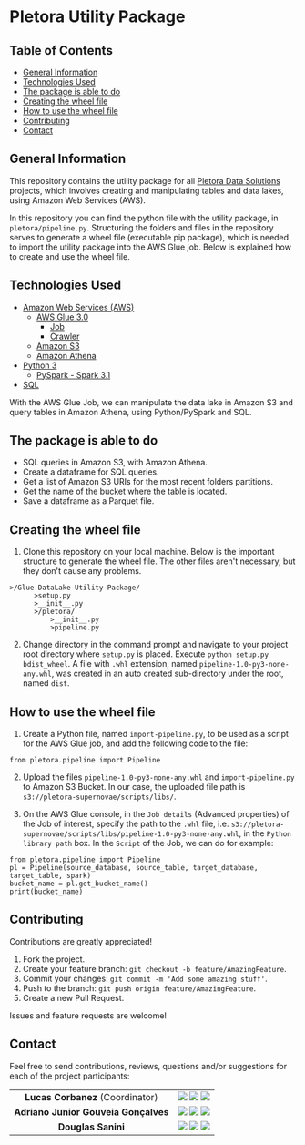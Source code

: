 # Pletora Utility Package

## Table of Contents

* [General Information](#general-information)
* [Technologies Used](#technologies-used)
* [The package is able to do](#the-package-is-able-to-do)
* [Creating the wheel file](#creating-the-wheel-file)
* [How to use the wheel file](#how-to-use-the-wheel-file)
* [Contributing](#contributing)
* [Contact](#contact)

## General Information

This repository contains the utility package for all [Pletora Data Solutions](https://github.com/Pletora-Data-Solutions) projects, which involves creating and manipulating tables and data lakes, using Amazon Web Services (AWS). 

In this repository you can find the python file with the utility package, in `pletora/pipeline.py`. Structuring the folders and files in the repository serves to generate a wheel file (executable pip package), which is needed to import the utility package into the AWS Glue job. Below is explained how to create and use the wheel file.

## Technologies Used

* [Amazon Web Services (AWS)](https://aws.amazon.com/)
  * [AWS Glue 3.0](https://aws.amazon.com/glue/?nc1=h_ls)
    * [Job](https://docs.aws.amazon.com/glue/latest/dg/add-job.html)
    * [Crawler](https://docs.aws.amazon.com/glue/latest/dg/add-crawler.html)
  * [Amazon S3](https://aws.amazon.com/pt/s3/)
  * [Amazon Athena](https://aws.amazon.com/athena/?nc1=h_ls)
* [Python 3](https://www.python.org/)
    * [PySpark - Spark 3.1](https://spark.apache.org/docs/latest/api/python/)
* [SQL](https://pt.wikipedia.org/wiki/SQL)

With the AWS Glue Job, we can manipulate the data lake in Amazon S3 and query tables in Amazon Athena, using Python/PySpark and SQL.

## The package is able to do

* SQL queries in Amazon S3, with Amazon Athena.
* Create a dataframe for SQL queries.
* Get a list of Amazon S3 URIs for the most recent folders partitions.
* Get the name of the bucket where the table is located.
* Save a dataframe as a Parquet file.

## Creating the wheel file

1. Clone this repository on your local machine. Below is the important structure to generate the wheel file. The other files aren't necessary, but they don't cause any problems.
~~~
>/Glue-DataLake-Utility-Package/
      >setup.py 
      >__init__.py  
      >/pletora/ 
          >__init__.py 
          >pipeline.py
~~~


2. Change directory in the command prompt and navigate to your project root directory where `setup.py` is placed. Execute `python setup.py bdist_wheel`. A file with `.whl` extension, named `pipeline-1.0-py3-none-any.whl`, was created in an auto created sub-directory under the root, named `dist`.

## How to use the wheel file

1. Create a Python file, named `import-pipeline.py`, to be used as a script for the AWS Glue job, and add the following code to the file:
~~~
from pletora.pipeline import Pipeline
~~~

2. Upload the files `pipeline-1.0-py3-none-any.whl` and `import-pipeline.py` to Amazon S3 Bucket. In our case, the uploaded file path is `s3://pletora-supernovae/scripts/libs/`.

3. On the AWS Glue console, in the `Job details` (Advanced properties) of the Job of interest, specify the path to the `.whl` file, i.e. `s3://pletora-supernovae/scripts/libs/pipeline-1.0-py3-none-any.whl`, in the `Python library path` box. In the `Script` of the Job, we can do for example:
~~~
from pletora.pipeline import Pipeline
pl = Pipeline(source_database, source_table, target_database, target_table, spark)
bucket_name = pl.get_bucket_name()
print(bucket_name)
~~~

## Contributing 

Contributions are greatly appreciated!

1. Fork the project.
2. Create your feature branch: `git checkout -b feature/AmazingFeature`.
3. Commit your changes: `git commit -m 'Add some amazing stuff'`.
4. Push to the branch: `git push origin feature/AmazingFeature`.
5. Create a new Pull Request.

Issues and feature requests are welcome!

## Contact

Feel free to send contributions, reviews, questions and/or suggestions for each of the project participants:

<div  align="center"> 
<table>
  <tr>
    <td align="center"> <b> Lucas Corbanez </b> (Coordinator)</td>
    <td>
      <a href="https://github.com/Corbanez97" target="_blank"><img src="https://img.shields.io/badge/GitHub-100000?style=for-the-badge&logo=github&logoColor=white" target="_blank"></a> 
      <a href="https://www.linkedin.com/in/lucas-corbanez/" target="_blank"><img src="https://img.shields.io/badge/-LinkedIn-%230077B5?style=for-the-badge&logo=linkedin&logoColor=white" target="_blank"></a> 
      <a href = "mailto:lucascorbanez@gmail.com"><img src="https://img.shields.io/badge/Gmail-D14836?style=for-the-badge&logo=gmail&logoColor=white" target="_blank"></a>
      </td>
  </tr>
  <tr>
    <td align="center"> <b> Adriano Junior Gouveia Gonçalves </b> </td>
    <td>
      <a href="https://github.com/DrAdriano" target="_blank"><img src="https://img.shields.io/badge/GitHub-100000?style=for-the-badge&logo=github&logoColor=white" target="_blank"></a> 
      <a href="https://www.linkedin.com/in/sradriano/" target="_blank"><img src="https://img.shields.io/badge/-LinkedIn-%230077B5?style=for-the-badge&logo=linkedin&logoColor=white" target="_blank"></a> 
      <a href = "mailto:sradriano@uel.br"><img src="https://img.shields.io/badge/Gmail-D14836?style=for-the-badge&logo=gmail&logoColor=white" target="_blank"></a>
    </td>
  </tr>
  <tr>
    <td align="center"> <b> Douglas Sanini </b> </td>
    <td>
      <a href="https://github.com/douglas-sanini" target="_blank"><img src="https://img.shields.io/badge/GitHub-100000?style=for-the-badge&logo=github&logoColor=white" target="_blank"></a> 
      <a href="https://www.linkedin.com/in/douglas-sanini/" target="_blank"><img src="https://img.shields.io/badge/-LinkedIn-%230077B5?style=for-the-badge&logo=linkedin&logoColor=white" target="_blank"></a> 
      <a href = "mailto:sanini.douglas@gmail.com"><img src="https://img.shields.io/badge/Gmail-D14836?style=for-the-badge&logo=gmail&logoColor=white" target="_blank"></a>
    </td>
  </tr>
</table>
</div>